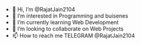 - 👋 Hi, I’m @RajatJain2104
- 👀 I’m interested in Programming and buisenes
- 🌱 I’m currently learning Web Development
- 💞️ I’m looking to collaborate on Web Projects
- 📫 How to reach me TELEGRAM @RajatJain2104

<!---
RajatJain2104/RajatJain2104 is a ✨ special ✨ repository because its `README.md` (this file) appears on your GitHub profile.
You can click the Preview link to take a look at your changes.
--->
